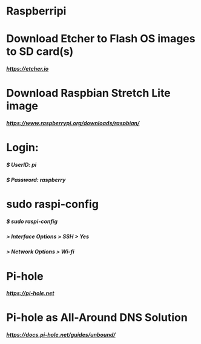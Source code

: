 # Raspberripi

# Download Etcher to Flash OS images to SD card(s)
##### https://etcher.io

# Download Raspbian Stretch Lite image
##### https://www.raspberrypi.org/downloads/raspbian/

# Login:
##### $ UserID: pi
##### $ Password: raspberry

# sudo raspi-config
##### $ sudo raspi-config
##### > Interface Options > SSH > Yes
##### > Network Options > Wi-fi



# Pi-hole
##### https://pi-hole.net

# Pi-hole as All-Around DNS Solution
##### https://docs.pi-hole.net/guides/unbound/
